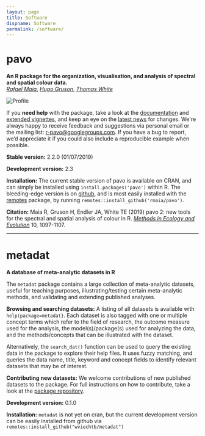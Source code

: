 ```yaml
---
layout: page
title: Software
dispname: Software
permalink: /software/
---
```

# pavo  

**An R package for the organization, visualisation, and analysis of spectral and spatial colour data.**   
[_Rafael Maia_](http://rafaelmaia.net), [_Hugo Gruson_](https://www.normalesup.org/~hgruson/), [_Thomas White_](http://tomwhite.io)

<img src="{{ site.baseurl }}/assets/blog/jndplot.png" title="Profile" class="profile">  

If you **need help** with the package, take a look at the [documentation](http://rafaelmaia.net/pavo/reference/index.html) and [extended vignettes](http://rafaelmaia.net/pavo/articles/pavo.html), and keep an eye on the [latest news](http://rafaelmaia.net/pavo/news/index.html) for changes. We're always happy to receive feedback and suggestions via personal email or the mailing list: [r-pavo@googlegroups.com](mailto:r-pavo@googlegroups.com). If you have a bug to report, we’d appreciate it if you could also include a reproducible example when possible.

**Stable version:** 2.2.0 (01/07/2019)

**Development version:** 2.3

**Installation:** The current stable version of pavo is available on CRAN, and can simply be installed using ```install.packages('pavo')``` within R. The bleeding-edge version is on [github](https://github.com/rmaia/pavo), and is most easily installed with the [remotes](https://github.com/hadley/devtools) package, by running ```remotes::install_github('rmaia/pavo')```.  

**Citation:** Maia R, Gruson H, Endler JA, White TE (2019) pavo 2: new tools for the spectral and spatial analysis of colour in R.  [_Methods in Ecology and Evolution_](http://dx.doi.org/10.1111/2041-210X.13174) 10, 1097-1107. 

----------

# metadat

**A database of meta-analytic datasets in R**

The `metadat` package contains a large collection of meta-analytic datasets, useful for teaching purposes, illustrating/testing certain meta-analytic methods, and validating and extending published analyses.

**Browsing and searching datasets:** A listing of all datasets is available with `help(package=metadat}`. Each dataset is also tagged with one or multiple concept terms which refer to the field of research, the outcome measure used for the analysis, the model(s)/package(s) used for analyzing the data, and the methods/concepts that can be illustrated with the dataset.

Alternatively, the `search_dat()` function can be used to query the existing data in the package to explore their help files. It uses fuzzy matching, and queries the data name, title, keyword and concept fields to identify relevant datasets that may be of interest.

**Contributing new datasets:** We welcome contributions of new published datasets to the package. For full instructions on how to contribute, take a look at the [package repository](https://github.com/wviechtb/metadat).

**Development version:** 0.1.0

**Installation:** `metadat` is not yet on cran, but the current development version can be easily installed from github via ```remotes::install_github("wviechtb/metadat")```


